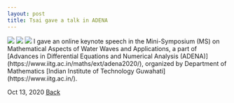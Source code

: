 ```yaml
---
layout: post
title: Tsai gave a talk in ADENA
---
```

<img src="https://raw.githubusercontent.com/FiniteTsai/FiniteTsai.github.io/master/images/posts/MAWWA2.jpg">

<img src="https://raw.githubusercontent.com/FiniteTsai/FiniteTsai.github.io/master/images/posts/MAWWA4.jpg">
<img src="https://raw.githubusercontent.com/FiniteTsai/FiniteTsai.github.io/master/images/posts/MAWWA3.jpg">
I gave an online keynote speech in the Mini-Symposium (MS) on  Mathematical Aspects of Water Waves and Applications, a part of [Advances in Differential Equations and Numerical Analysis (ADENA)](https://www.iitg.ac.in/maths/ext/adena2020/), organized by Department of Mathematics [Indian Institute of Technology Guwahati](https://www.iitg.ac.in/).

Oct 13, 2020
[Back](https://finitetsai.github.io/)
